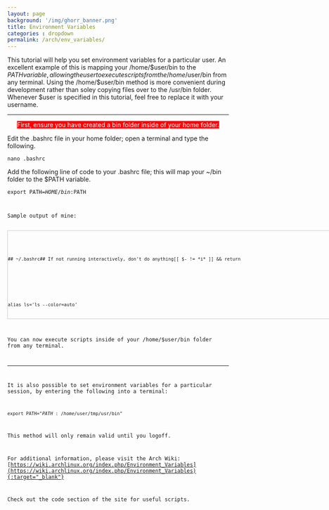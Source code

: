 ```yaml
---
layout: page
background: '/img/ghorr_banner.png'
title: Environment Variables
categories : dropdown
permalink: /arch/env_variables/
---
```


This tutorial will help you set environment variables for a particular user.  An excellent example of this is mapping your /home/$user/bin to the $PATH variable, allowing the user to execute scripts from the /home/$user/bin from any terminal.  Using the /home/$user/bin method is more convenient during development rather than soley copying files over to the /usr/bin folder.  Whenever $user is specified in this tutorial, feel free to replace it with your username.

____________________________________

<div style="text-align: center;"><span style="background-color: #ff0000; color: #ffffff;">First, ensure you have created a bin folder inside of your home folder.</span></div>

Edit the .bashrc file in your home folder; open a terminal and type the following.

<code>nano .bashrc</code>

Add the following line of code to your .bashrc file; this will map your ~/bin folder to the $PATH variable.

<code>export PATH=$HOME/bin:$PATH

Sample output of mine:

<div style="height: 200px; width: 900px; border: 1px solid #cccccc; font-style: normal; font-variant: normal; font-weight: normal; line-height: 26px; font-size-adjust: none; font-stretch: normal; overflow: auto;">
<div class="sites-codeblock sites-codesnippet-block">
<code>## ~/.bashrc## If not running interactively, don't do anything[[ $- != *i* ]] && return</code><br>
<br>
<code>alias ls='ls --color=auto'</code><br>
<br>
<code>PS1='[\u@\h \W]\$ '</code><br>
<br>
<code>export PATH=$HOME/bin:$PATH</code><br>
</div>
</div>

You can now execute scripts inside of your /home/$user/bin folder from any terminal.

____________________________________

It is also possible to set environment variables for a particular session, by entering the following into a terminal:

<code>export PATH="${PATH}:/home/$user/tmp/usr/bin"</code>

This method will only remain valid until you logoff.

For additional information, please visit the Arch Wiki:  [https://wiki.archlinux.org/index.php/Environment_Variables](https://wiki.archlinux.org/index.php/Environment_Variables){:target="_blank"}

Check out the code section of the site for useful scripts.
